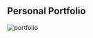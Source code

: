 ## Personal Portfolio

![portfolio](https://github.com/JoaoCoutinho777/my_portfolio/assets/44369528/1f169265-d59d-4476-9216-543d968a72f2)
